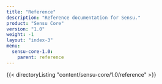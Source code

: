 ```yaml
---
title: "Reference"
description: "Reference documentation for Sensu."
product: "Sensu Core"
version: "1.0"
weight: -1
layout: "index-3"
menu:
  sensu-core-1.0:
    parent: reference
---
```


{{< directoryListing "content/sensu-core/1.0/reference" >}}

